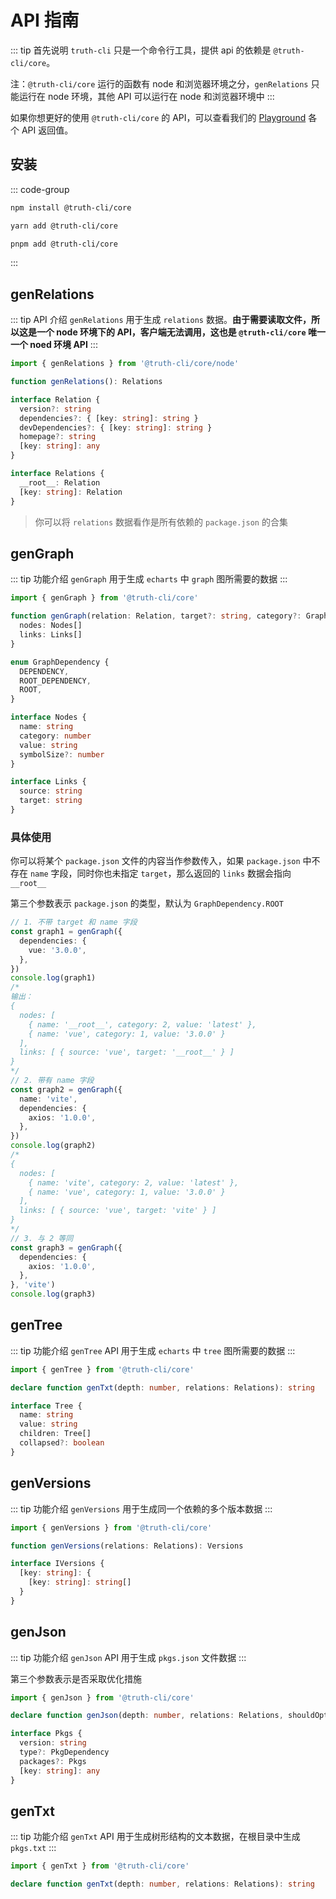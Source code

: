 # API 指南

::: tip 首先说明
`truth-cli` 只是一个命令行工具，提供 api 的依赖是 `@truth-cli/core`。

注：`@truth-cli/core` 运行的函数有 node 和浏览器环境之分，`genRelations` 只能运行在 node 环境，其他 API 可以运行在 node 和浏览器环境中
:::

如果你想更好的使用 `@truth-cli/core` 的 API，可以查看我们的 [Playground](https://truth-cli-playground.vercel.app/) 各个 API 返回值。

## 安装

::: code-group
```bash [npm]
npm install @truth-cli/core
```
```bash [yarn]
yarn add @truth-cli/core
```
```bash [pnpm]
pnpm add @truth-cli/core
```
:::

## genRelations

::: tip API 介绍
`genRelations` 用于生成 `relations` 数据。**由于需要读取文件，所以这是一个 node 环境下的 API，客户端无法调用，这也是 `@truth-cli/core` 唯一一个 noed 环境 API**
:::

```ts
import { genRelations } from '@truth-cli/core/node'

function genRelations(): Relations

interface Relation {
  version?: string
  dependencies?: { [key: string]: string }
  devDependencies?: { [key: string]: string }
  homepage?: string
  [key: string]: any
}

interface Relations {
  __root__: Relation
  [key: string]: Relation
}
```

> 你可以将 `relations` 数据看作是所有依赖的 `package.json` 的合集

## genGraph

::: tip 功能介绍
`genGraph` 用于生成 `echarts` 中 `graph` 图所需要的数据
:::

```ts
import { genGraph } from '@truth-cli/core'

function genGraph(relation: Relation, target?: string, category?: GraphDependency): {
  nodes: Nodes[]
  links: Links[]
}

enum GraphDependency {
  DEPENDENCY,
  ROOT_DEPENDENCY,
  ROOT,
}

interface Nodes {
  name: string
  category: number
  value: string
  symbolSize?: number
}

interface Links {
  source: string
  target: string
}
```

### 具体使用

你可以将某个 `package.json` 文件的内容当作参数传入，如果 `package.json` 中不存在 `name` 字段，同时你也未指定 `target`，那么返回的 `links` 数据会指向 `__root__`

第三个参数表示 `package.json` 的类型，默认为 `GraphDependency.ROOT`

```ts
// 1. 不带 target 和 name 字段
const graph1 = genGraph({
  dependencies: {
    vue: '3.0.0',
  },
})
console.log(graph1)
/*
输出：
{
  nodes: [
    { name: '__root__', category: 2, value: 'latest' },
    { name: 'vue', category: 1, value: '3.0.0' }
  ],
  links: [ { source: 'vue', target: '__root__' } ]
}
*/
// 2. 带有 name 字段
const graph2 = genGraph({
  name: 'vite',
  dependencies: {
    axios: '1.0.0',
  },
})
console.log(graph2)
/*
{
  nodes: [
    { name: 'vite', category: 2, value: 'latest' },
    { name: 'vue', category: 1, value: '3.0.0' }
  ],
  links: [ { source: 'vue', target: 'vite' } ]
}
*/
// 3. 与 2 等同
const graph3 = genGraph({
  dependencies: {
    axios: '1.0.0',
  },
}, 'vite')
console.log(graph3)
```

## genTree

::: tip 功能介绍
`genTree` API 用于生成 `echarts` 中 `tree` 图所需要的数据
:::

```ts
import { genTree } from '@truth-cli/core'

declare function genTxt(depth: number, relations: Relations): string

interface Tree {
  name: string
  value: string
  children: Tree[]
  collapsed?: boolean
}
```

## genVersions

::: tip 功能介绍
`genVersions` 用于生成同一个依赖的多个版本数据
:::

```ts
import { genVersions } from '@truth-cli/core'

function genVersions(relations: Relations): Versions

interface IVersions {
  [key: string]: {
    [key: string]: string[]
  }
}
```

## genJson

::: tip 功能介绍
`genJson` API 用于生成 `pkgs.json` 文件数据
:::

第三个参数表示是否采取优化措施

```ts
import { genJson } from '@truth-cli/core'

declare function genJson(depth: number, relations: Relations, shouldOptimize?: boolean): Pkgs

interface Pkgs {
  version: string
  type?: PkgDependency
  packages?: Pkgs
  [key: string]: any
}
```

## genTxt

::: tip 功能介绍
`genTxt` API 用于生成树形结构的文本数据，在根目录中生成 `pkgs.txt`
:::

```ts
import { genTxt } from '@truth-cli/core'

declare function genTxt(depth: number, relations: Relations): string
```